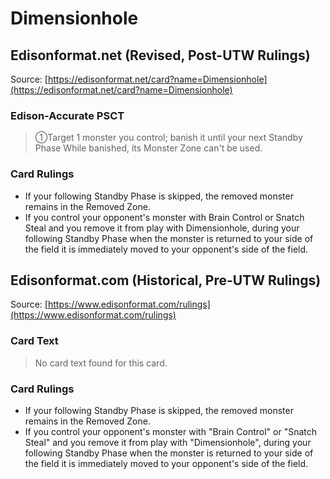 # Dimensionhole

## Edisonformat.net (Revised, Post-UTW Rulings)

Source: [https://edisonformat.net/card?name=Dimensionhole](https://edisonformat.net/card?name=Dimensionhole)

### Edison-Accurate PSCT

> ①Target 1 monster you control; banish it until your next Standby Phase
> While banished, its Monster Zone can't be used.

### Card Rulings

*   If your following Standby Phase is skipped, the removed monster remains in the Removed Zone.
*   If you control your opponent's monster with Brain Control or Snatch Steal and you remove it from play with Dimensionhole, during your following Standby Phase when the monster is returned to your side of the field it is immediately moved to your opponent's side of the field.


## Edisonformat.com (Historical, Pre-UTW Rulings)

Source: [https://www.edisonformat.com/rulings](https://www.edisonformat.com/rulings)

### Card Text

> No card text found for this card.

### Card Rulings

*   If your following Standby Phase is skipped, the removed monster remains in the Removed Zone.
*   If you control your opponent's monster with "Brain Control" or "Snatch Steal" and you remove it from play with "Dimensionhole", during your following Standby Phase when the monster is returned to your side of the field it is immediately moved to your opponent's side of the field.


